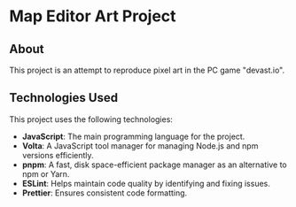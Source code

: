 # Map Editor Art Project

## About

This project is an attempt to reproduce pixel art in the PC game "devast.io".

## Technologies Used

This project uses the following technologies:

- **JavaScript**: The main programming language for the project.  
- **Volta**: A JavaScript tool manager for managing Node.js and npm versions efficiently.  
- **pnpm**: A fast, disk space-efficient package manager as an alternative to npm or Yarn.  
- **ESLint**: Helps maintain code quality by identifying and fixing issues.  
- **Prettier**: Ensures consistent code formatting.
